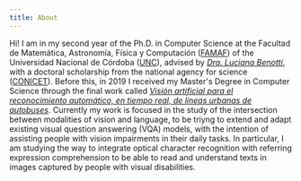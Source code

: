 ```yaml
---
title: About
---
```


Hi! I am in my second year of the Ph.D. in Computer Science at the Facultad de Matemática, Astronomía, Física y Computación ([FAMAF](https://www.famaf.unc.edu.ar/)) of the Universidad Nacional de Córdoba ([UNC](https://www.unc.edu.ar/)), advised by *[Dra. Luciana Benotti](https://benotti.github.io/)*, with a doctoral scholarship from the national agency for science ([CONICET](https://www.conicet.gov.ar/)). Before this, in 2019 I received my Master's Degree in Computer Science through the final work called [<i>Visión artificial para el reconocimiento automático, en tiempo real, de líneas urbanas de autobuses</i>]("#my_thesis").
Currently my work is focused in the study of the intersection between modalities of vision and language, to be triyng to extend and adapt existing visual question answering (VQA) models, with the intention of assisting people with vision impairments in their daily tasks. In particular, I am studying the way to integrate optical character recognition with referring expression comprehension to be able to read and understand texts in images captured by people with visual disabilities. 
